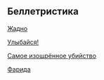﻿---
layout: main
---

## Беллетристика

[Жадно](thirstily.md)

[Улыбайся!](smile.md)

[Самое изощрённое убийство](most-sophisticated-murder.md)

[Фарида](farida.md)

